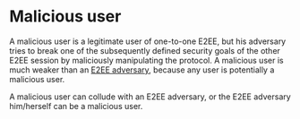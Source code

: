 # Malicious user

A malicious user is a legitimate user of one-to-one E2EE, but his adversary tries to break one of the subsequently defined security goals of the other E2EE session by maliciously manipulating the protocol. A malicious user is much weaker than an [E2EE adversary](e2ee/adversaries/E2EE-adversary.md), because any user is potentially a malicious user.

A malicious user can collude with an E2EE adversary, or the E2EE adversary him/herself can be a malicious user. 
